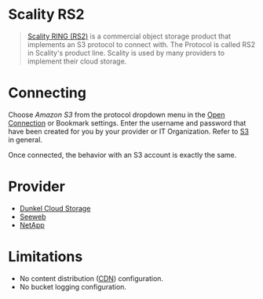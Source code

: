 Scality RS2
====

> [Scality RING (RS2)](https://www.scality.com/products/ring/) is a commercial object storage product that implements an S3 protocol to connect with. The Protocol is called RS2 in Scality's product line. Scality is used by many providers to implement their cloud storage.

# Connecting

Choose *Amazon S3* from the protocol dropdown menu in the [Open Connection](../../cyberduck/connection.md) or Bookmark settings. Enter the username and password that have been created for you by your provider or IT Organization. Refer to [S3](index.md) in general.

Once connected, the behavior with an S3 account is exactly the same.

# Provider

- [Dunkel Cloud Storage](dunkel.md)
- [Seeweb](https://www.seeweb.it/)
- [NetApp](https://docs.netapp.com/sgws-114/index.jsp)

# Limitations

- No content distribution ([CDN](../../cdn/index.md)) configuration.
- No bucket logging configuration.